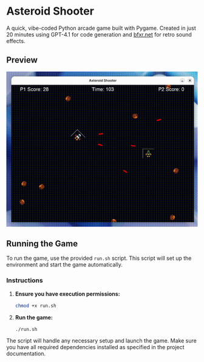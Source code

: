 # Asteroid Shooter
A quick, vibe-coded Python arcade game built with Pygame. Created in just 20 minutes using GPT-4.1 for code generation and [bfxr.net](https://www.bfxr.net/) for retro sound effects.

## Preview

![Gameplay Demo](demo.gif)

## Running the Game

To run the game, use the provided `run.sh` script. This script will set up the environment and start the game automatically.

### Instructions

1. **Ensure you have execution permissions:**
    ```bash
    chmod +x run.sh
    ```

2. **Run the game:**
    ```bash
    ./run.sh
    ```

The script will handle any necessary setup and launch the game. Make sure you have all required dependencies installed as specified in the project documentation.